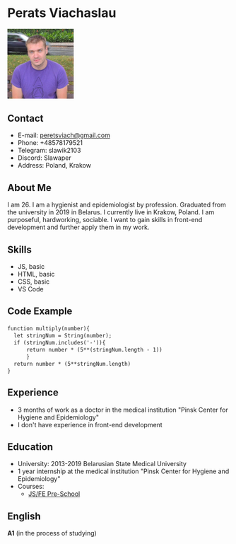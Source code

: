 #  Perats Viachaslau
<img src="Slawa.jpg" alt="foto" width="150">

## Contact
  - E-mail: peretsviach@gmail.com
  - Phone: +48578179521
  - Telegram: slawik2103 
  - Discord: Slawaper
  - Address: Poland, Krakow

## About Me
I am 26. I am a hygienist and epidemiologist by profession. Graduated from the university in 2019 in Belarus. I currently live in Krakow, Poland. I am purposeful, hardworking, sociable. I want to gain skills in front-end development and further apply them in my work.

## Skills
  - JS, basic
  - HTML, basic
  - CSS, basic
  - VS Code

## Code Example

```
function multiply(number){
  let stringNum = String(number);
  if (stringNum.includes('-')){
      return number * (5**(stringNum.length - 1))
      }
  return number * (5**stringNum.length)
}
```
    
## Experience
  - 3 months of work as a doctor in the medical institution "Pinsk Center for Hygiene and Epidemiology"
  - I don't have  experience in front-end development

## Education
  - University: 2013-2019 Belarusian State Medical University
  - 1 year internship at the medical institution "Pinsk Center for Hygiene and Epidemiology"
  - Courses:
      + [JS/FE Pre-School](https://app.rs.school/certificate/5p26191r)

## English
**A1** \(in the process of studying\)
